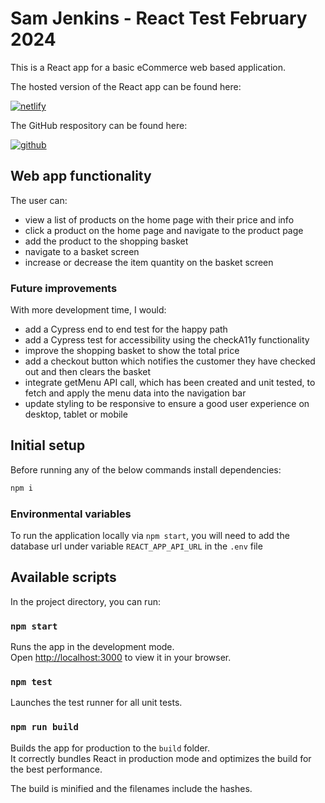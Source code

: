 # Sam Jenkins - React Test February 2024

This is a React app for a basic eCommerce web based application.

The hosted version of the React app can be found here:

[![netlify](https://img.shields.io/badge/React_Test_App_February_2024-000?color=blue&style=for-the-badge&logo=netlify&logoColor=white)](https://react-test-sj-feb-2024.netlify.app/)

The GitHub respository can be found here:

[![github](https://img.shields.io/badge/React_Test_App_February_2024_Repository-000?style=for-the-badge&logo=github&logoColor=white)](https://github.com/CoderJenks/react-test-feb-2024.git)

## Web app functionality

The user can:

- view a list of products on the home page with their price and info
- click a product on the home page and navigate to the product page
- add the product to the shopping basket
- navigate to a basket screen
- increase or decrease the item quantity on the basket screen

### Future improvements

With more development time, I would:
- add a Cypress end to end test for the happy path
- add a Cypress test for accessibility using the checkA11y functionality
- improve the shopping basket to show the total price
- add a checkout button which notifies the customer they have checked out and then clears the basket
- integrate getMenu API call, which has been created and unit tested, to fetch and apply the menu data into the navigation bar
- update styling to be responsive to ensure a good user experience on desktop, tablet or mobile


## Initial setup

Before running any of the below commands install dependencies:

```sh
npm i
```

### Environmental variables

To run the application locally via `npm start`, you will need to add the database url under variable `REACT_APP_API_URL` in the `.env` file

## Available scripts

In the project directory, you can run:

### `npm start`

Runs the app in the development mode.\
Open [http://localhost:3000](http://localhost:3000) to view it in your browser.

### `npm test`

Launches the test runner for all unit tests.

### `npm run build`

Builds the app for production to the `build` folder.\
It correctly bundles React in production mode and optimizes the build for the best performance.

The build is minified and the filenames include the hashes.
